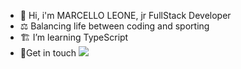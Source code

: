 <ul>
 <li>🗿 Hi, i'm MARCELLO LEONE, jr FullStack Developer</li>
 <li>⚖ Balancing life between coding and sporting </li> 
 <li>🏗 I’m learning TypeScript</li> 
 <li>📍Get in touch <a href="https://www.linkedin.com/in/marcelloleone975">
 <img src="https://img.shields.io/badge/linkedin-%230077B5.svg?&style=for-the-badge&logo=linkedin&logoColor=white" />
</li>
</ul>

